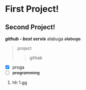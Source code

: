 # First Project!
## Second Project!
***github - best servis***
ala*bu*ga
~~alabuga~~
>project
>>githab
- [x] proga
- [ ] ~~programming~~
1. hh
   1.gg
    

